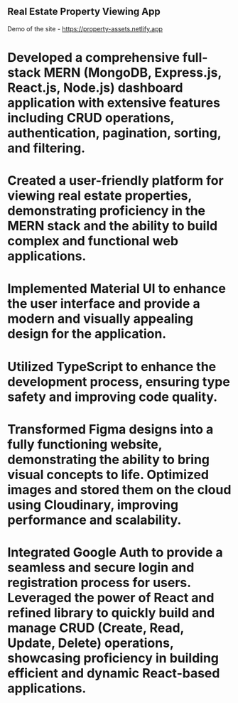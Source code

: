 ## Real Estate Property Viewing App
Demo of the site - https://property-assets.netlify.app

# Developed a comprehensive full-stack MERN (MongoDB, Express.js, React.js, Node.js) dashboard application with extensive features including CRUD operations, authentication, pagination, sorting, and filtering. 
# Created a user-friendly platform for viewing real estate properties, demonstrating proficiency in the MERN stack and the ability to build complex and functional web applications. 
# Implemented Material UI to enhance the user interface and provide a modern and visually appealing design for the application.
# Utilized TypeScript to enhance the development process, ensuring type safety and improving code quality.
# Transformed Figma designs into a fully functioning website, demonstrating the ability to bring visual concepts to life. Optimized images and stored them on the cloud using Cloudinary, improving performance and scalability.
# Integrated Google Auth to provide a seamless and secure login and registration process for users. Leveraged the power of React and refined library to quickly build and manage CRUD (Create, Read, Update, Delete) operations, showcasing proficiency in building efficient and dynamic React-based applications.
